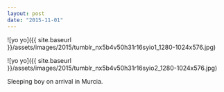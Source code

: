 ```yaml
---
layout: post
date: "2015-11-01"
---
```


![yo yo]({{ site.baseurl }}/assets/images/2015/tumblr_nx5b4v50h31r16syio1_1280-1024x576.jpg)

![yo yo]({{ site.baseurl }}/assets/images/2015/tumblr_nx5b4v50h31r16syio2_1280-1024x576.jpg)

Sleeping boy on arrival in Murcia.
